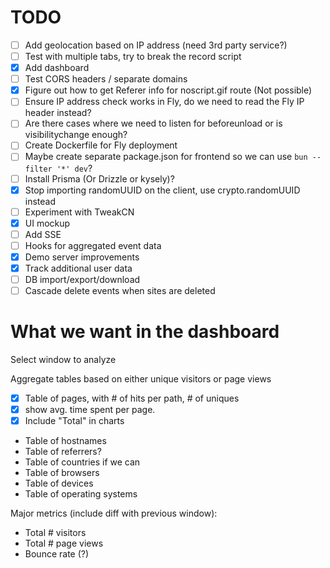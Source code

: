 # TODO

- [ ] Add geolocation based on IP address (need 3rd party service?)
- [ ] Test with multiple tabs, try to break the record script
- [x] Add dashboard
- [ ] Test CORS headers / separate domains
- [x] Figure out how to get Referer info for noscript.gif route (Not possible)
- [ ] Ensure IP address check works in Fly, do we need to read the Fly IP header instead?
- [ ] Are there cases where we need to listen for beforeunload or is visibilitychange enough?
- [ ] Create Dockerfile for Fly deployment
- [ ] Maybe create separate package.json for frontend so we can use `bun --filter '*' dev`?
- [ ] Install Prisma (Or Drizzle or kysely)?
- [x] Stop importing randomUUID on the client, use crypto.randomUUID instead
- [ ] Experiment with TweakCN
- [x] UI mockup
- [ ] Add SSE
- [ ] Hooks for aggregated event data
- [x] Demo server improvements
- [x] Track additional user data
- [ ] DB import/export/download
- [ ] Cascade delete events when sites are deleted

# What we want in the dashboard

Select window to analyze

Aggregate tables based on either unique visitors or page views

- [x] Table of pages, with # of hits per path, # of uniques
- [x] show avg. time spent per page.
- [x] Include "Total" in charts
- Table of hostnames
- Table of referrers?
- Table of countries if we can
- Table of browsers
- Table of devices
- Table of operating systems

Major metrics (include diff with previous window):

- Total # visitors
- Total # page views
- Bounce rate (?)

